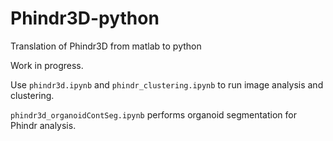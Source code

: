 # Phindr3D-python
Translation of Phindr3D from matlab to python

Work in progress.

Use `phindr3d.ipynb` and `phindr_clustering.ipynb` to run image analysis and clustering. 

`phindr3d_organoidContSeg.ipynb` performs organoid segmentation for Phindr analysis.
